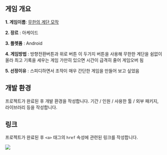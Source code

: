 ## 게임 개요

**1. 게임이름**: [무한의 계단 모작](https://youtu.be/0aZPZhgK7m0) 

**2. 장르** : 아케이드

**3. 플렛폼** : Android

**4. 게임방법** : 방향전환버튼과 위로 버튼 이 두가지 버튼을 사용해 무한한 계단을 쉼없이 올라 최고 기록을 세우는 게임
가만히 있으면 시간이 급격히 줄어 게임오버 됨

**5. 선정이유** : 스피디하면서 조작이 매우 간단한 게임을 만들어 보고 싶었음

## 개발 환경
프로젝트가 완료된 후 개발 환경을 작성합니다. 기간 / 인원 / 사용한 툴 / 외부 패키지, 라이브러리 등을 작성합니다.

## 링크
프로젝트가 완료된 후 `<a>` 태그의 `href` 속성에 관련된 링크를 작성합니다.

<a href="https://www.youtube.com"><img src="https://img.shields.io/badge/Youtube-FF0000?style=for-the-badge&logo=Youtube&logoColor=white"></a>
